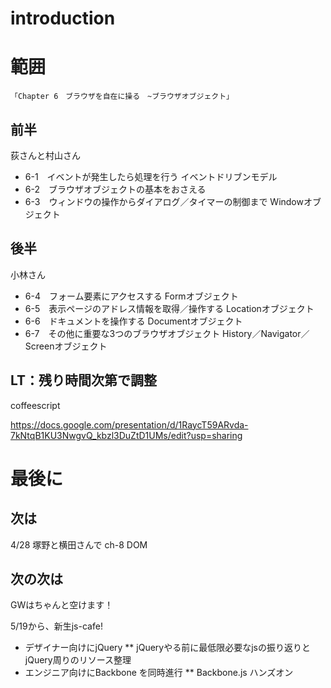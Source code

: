 # introduction

# 範囲

`「Chapter 6　ブラウザを自在に操る　~ブラウザオブジェクト」`

## 前半

荻さんと村山さん

* 6-1　イベントが発生したら処理を行う イベントドリブンモデル
* 6-2　ブラウザオブジェクトの基本をおさえる
* 6-3　ウィンドウの操作からダイアログ／タイマーの制御まで Windowオブジェクト

## 後半

小林さん

* 6-4　フォーム要素にアクセスする Formオブジェクト
* 6-5　表示ページのアドレス情報を取得／操作する Locationオブジェクト
* 6-6　ドキュメントを操作する Documentオブジェクト
* 6-7　その他に重要な3つのブラウザオブジェクト History／Navigator／Screenオブジェクト

## LT：残り時間次第で調整

coffeescript

https://docs.google.com/presentation/d/1RaycT59ARvda-7kNtqB1KU3NwgvQ_kbzl3DuZtD1UMs/edit?usp=sharing

# 最後に

## 次は
4/28
塚野と横田さんで
ch-8 DOM

## 次の次は

GWはちゃんと空けます！

5/19から、新生js-cafe!

* デザイナー向けにjQuery
** jQueryやる前に最低限必要なjsの振り返りとjQuery周りのリソース整理
* エンジニア向けにBackbone
を同時進行
** Backbone.js ハンズオン



